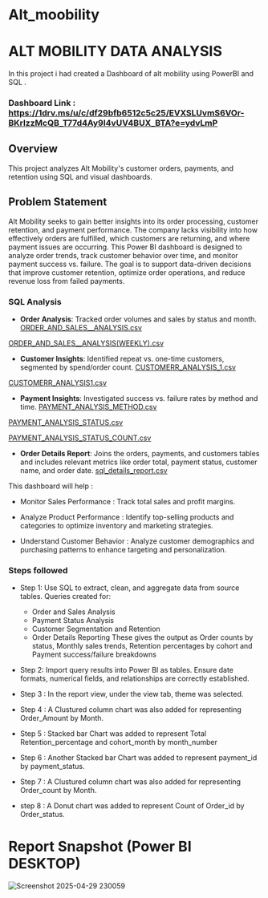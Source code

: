 # Alt_moobility

# ALT MOBILITY DATA ANALYSIS
In this project i had created a Dashboard of alt mobility using PowerBI and SQL .


### Dashboard Link : https://1drv.ms/u/c/df29bfb6512c5c25/EVXSLUvmS6VOr-BKrIzzMcQB_T77d4Ay9I4vUV4BUX_BTA?e=ydvLmP

## Overview
This project analyzes Alt Mobility's customer orders, payments, and retention using SQL and visual dashboards.

## Problem Statement

Alt Mobility seeks to gain better insights into its order processing, customer retention, and payment performance. The company lacks visibility into how effectively orders are fulfilled, which customers are returning, and where payment issues are occurring. This Power BI dashboard is designed to analyze order trends, track customer behavior over time, and monitor payment success vs. failure. The goal is to support data-driven decisions that improve customer retention, optimize order operations, and reduce revenue loss from failed payments.

### SQL Analysis
- **Order Analysis**: Tracked order volumes and sales by status and month.
[ORDER_AND_SALES__ANALYSIS.csv](https://github.com/user-attachments/files/19964270/ORDER_AND_SALES__ANALYSIS.csv)

[ORDER_AND_SALES__ANALYSIS(WEEKLY).csv](https://github.com/user-attachments/files/19964275/ORDER_AND_SALES__ANALYSIS.WEEKLY.csv)



- **Customer Insights**: Identified repeat vs. one-time customers, segmented by spend/order count.
 [CUSTOMERR_ANALYSIS_1.csv](https://github.com/user-attachments/files/19964097/CUSTOMERR_ANALYSIS_2.csv)

[CUSTOMERR_ANALYSIS1.csv](https://github.com/user-attachments/files/19964111/CUSTOMERR_ANALYSIS1.csv)

- **Payment Insights**: Investigated success vs. failure rates by method and time.
[PAYMENT_ANALYSIS_METHOD.csv](https://github.com/user-attachments/files/19964125/PAYMENT_ANALYSIS_METHOD.csv)

[PAYMENT_ANALYSIS_STATUS.csv](https://github.com/user-attachments/files/19964163/PAYMENT_ANALYSIS_STATUS.csv)

[PAYMENT_ANALYSIS_STATUS_COUNT.csv](https://github.com/user-attachments/files/19964175/PAYMENT_ANALYSIS_STATUS_COUNT.csv)

- **Order Details Report**:  Joins the orders, payments, and customers tables and includes relevant metrics like order total, payment status, customer name, and order date.
[sql_details_report.csv](https://github.com/user-attachments/files/19964247/sql_details_report.csv)


This dashboard will help :

- Monitor Sales Performance : Track total sales and profit margins.

- Analyze Product Performance : Identify top-selling products and categories to optimize inventory and marketing strategies.​


- Understand Customer Behavior : Analyze customer demographics and purchasing patterns to enhance targeting and personalization.​




### Steps followed 

-  Step 1:  Use SQL to extract, clean, and aggregate data from source      tables.
    Queries created for:

     -  Order and Sales Analysis
    -  Payment Status Analysis
    - Customer Segmentation and Retention
    -  Order Details Reporting
    These gives the output as Order counts by status, Monthly sales trends, Retention percentages by cohort and Payment success/failure breakdowns

- Step 2: Import query results into Power BI as tables. Ensure date formats, numerical fields, and relationships are correctly established.

 
- Step 3 : In the report view, under the view tab, theme was selected.

- Step 4 : A Clustured column chart was also added for representing Order_Amount by Month.


- Step 5 : Stacked bar Chart was added to represent Total Retention_percentage and cohort_month by month_number


- Step 6 :  Another Stacked bar Chart was added to represent payment_id by payment_status.
           

- Step 7 : A Clustured column chart was also added for representing Order_count by Month. 

- step 8 : A Donut chart was added to  represent Count of Order_id by Order_status. 




 # Report Snapshot (Power BI DESKTOP)
 
![Screenshot 2025-04-29 230059](https://github.com/user-attachments/assets/595ccfd5-a558-4f56-a5b9-1e180ddf5aa1)
